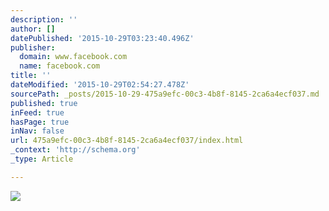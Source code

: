 ```yaml
---
description: ''
author: []
datePublished: '2015-10-29T03:23:40.496Z'
publisher:
  domain: www.facebook.com
  name: facebook.com
title: ''
dateModified: '2015-10-29T02:54:27.478Z'
sourcePath: _posts/2015-10-29-475a9efc-00c3-4b8f-8145-2ca6a4ecf037.md
published: true
inFeed: true
hasPage: true
inNav: false
url: 475a9efc-00c3-4b8f-8145-2ca6a4ecf037/index.html
_context: 'http://schema.org'
_type: Article

---
```

![](https://scontent-lga3-1.xx.fbcdn.net/hphotos-xaf1/v/t1.0-9/11075191_953729104647059_755611541709057638_n.jpg?oh=3b0fd6db5fcb46ec7c3225296241ded3&oe=56B6F57B)